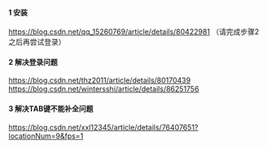 #### 1 安装
https://blog.csdn.net/qq_15260769/article/details/80422981
（请完成步骤2之后再尝试登录）
#### 2 解决登录问题
https://blog.csdn.net/thz2011/article/details/80170439
https://blog.csdn.net/wintersshi/article/details/86251756
#### 3 解决TAB键不能补全问题
https://blog.csdn.net/xxl12345/article/details/76407651?locationNum=9&fps=1
